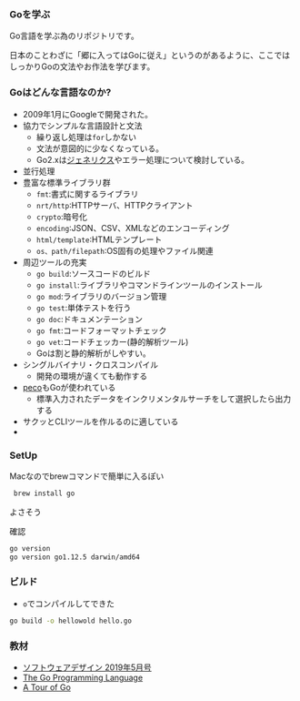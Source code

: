 ### Goを学ぶ

Go言語を学ぶ為のリポジトリです。

日本のことわざに「郷に入ってはGoに従え」というのがあるように、ここではしっかりGoの文法やお作法を学びます。

### Goはどんな言語なのか?

- 2009年1月にGoogleで開発された。
- 協力でシンプルな言語設計と文法
  - 繰り返し処理は`for`しかない
  - 文法が意図的に少なくなっている。
  - Go2.xは[ジェネリクス](https://www.sejuku.net/blog/22699)やエラー処理について検討している。
- 並行処理
- 豊富な標準ライブラリ群
  - `fmt`:書式に関するライブラリ
  - `nrt/http`:HTTPサーバ、HTTPクライアント
  - `crypto`:暗号化
  - `encoding`:JSON、CSV、XMLなどのエンコーディング
  - `html/template`:HTMLテンプレート
  - `os、path/filepath`:OS固有の処理やファイル関連
- 周辺ツールの充実
  - `go build`:ソースコードのビルド
  - `go install`:ライブラリやコマンドラインツールのインストール
  - `go mod`:ライブラリのバージョン管理
  - `go test`:単体テストを行う
  - `go doc`:ドキュメンテーション
  - `go fmt`:コードフォーマットチェック
  - `go vet`:コードチェッカー(静的解析ツール)
  - Goは割と静的解析がしやすい。
- シングルバイナリ・クロスコンパイル
  - 開発の環境が違くても動作する
- [peco](https://github.com/peco/peco)もGoが使われている
  - 標準入力されたデータをインクリメンタルサーチをして選択したら出力する
- サクッとCLIツールを作ルるのに適している
-

### SetUp

Macなのでbrewコマンドで簡単に入るぽい

```sh
 brew install go
```

よさそう

確認

```sh
go version
go version go1.12.5 darwin/amd64
```

### ビルド

- `o`でコンパイルしてできた

```sh
go build -o hellowold hello.go
```


### 教材

- [ソフトウェアデザイン 2019年5月号](https://booklog.jp/item/1/B07PZN49RW)
- [The Go Programming Language](https://golang.org/#)
- [A Tour of Go](https://go-tour-jp.appspot.com/welcome/1)

